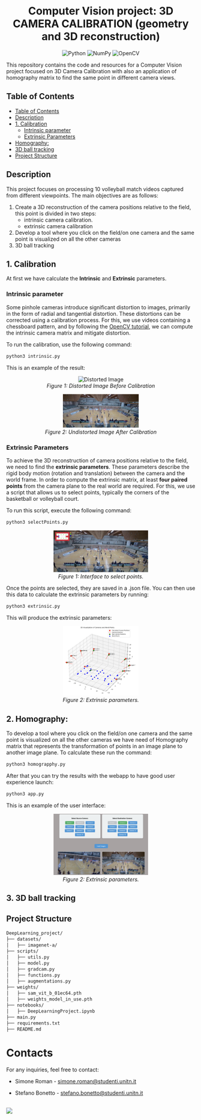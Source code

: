 <div align="center">
  <h1 style="border-bottom: none;">Computer Vision project: 3D CAMERA CALIBRATION (geometry and 3D reconstruction)</h1>
  <img src="https://img.shields.io/badge/python-3670A0?style=flat&logo=python&logoColor=ffdd54" alt="Python"/>
  <img src="https://img.shields.io/badge/Numpy-013243?style=flat&logo=numpy&logoColor=white" alt="NumPy"/>
  <img src="https://img.shields.io/badge/OpenCV-5C3EE8?style=flat&logo=opencv&logoColor=white" alt="OpenCV"/>
</div>


This repository contains the code and resources for a Computer Vision project focused on 3D Camera Calibration with also an application of homography matrix to find the same point in different camera views.

## Table of Contents

- [Table of Contents](#table-of-contents)
- [Description](#description)
- [1. Calibration](#1-calibration)
  - [Intrinsic parameter](#intrinsic-parameter)
  - [Extrinsic Parameters](#extrinsic-parameters)
- [Homography:](#homography)
- [3D ball tracking](#3d-ball-tracking)
- [Project Structure](#project-structure)

## Description

This project focuses on processing 10 volleyball match videos captured from different viewpoints. The main objectives are as follows:
 1. Create a 3D reconstruction of the camera positions relative to the field, this point is divided in two steps:
    - intrinsic camera calibration. 
    - extrinsic camera calibration
 2. Develop a tool where you click on the field/on one camera and the same point is visualized on all the other cameras
 3. 3D ball tracking

## 1. Calibration

At first we have calculate the **Intrinsic** and **Extrinsic** parameters.

### Intrinsic parameter

Some pinhole cameras introduce significant distortion to images, primarily in the form of radial and tangential distortion. These distortions can be corrected using a calibration process. For this, we use videos containing a chessboard pattern, and by following the [OpenCV tutorial](https://docs.opencv.org/4.x/dc/dbb/tutorial_py_calibration.html), we can compute the intrinsic camera matrix and mitigate distortion.

To run the calibration, use the following command:

```bash
python3 intrinsic.py
```

This is an example of the result:

<p align="center"> 
  <img src="data/images/distorted/cam_2.png" alt="Distorted Image" width="40%"/> <br> <i>Figure 1: Distorted Image Before Calibration</i> 
</p> 
<p align="center"> 
  <img src="data/images/undistorted/cam_2.png" alt="Undistorted Image" width="40%"/> <br> <i>Figure 2: Undistorted Image After Calibration</i> 
</p> 


### Extrinsic Parameters

To achieve the 3D reconstruction of camera positions relative to the field, we need to find the **extrinsic parameters**. These parameters describe the rigid body motion (rotation and translation) between the camera and the world frame. In order to compute the extrinsic matrix, at least **four paired points** from the camera plane to the real world are required. For this, we use a script that allows us to select points, typically the corners of the basketball or volleyball court.

To run this script, execute the following command:

```bash
python3 selectPoints.py
```
<p align="center"> <img src="data/images/exampleSelectPoints.png" alt="Distorted Image" width="50%"/> <br> <i>Figure 1: Interface to select points.</i> </p>
Once the points are selected, they are saved in a .json file. You can then use this data to calculate the extrinsic parameters by running:

```bash
python3 extrinsic.py
```

This will produce the extrinsic parameters:

<p align="center"> 
  <img src="data/images/exampleExtrinsic.png" alt="Extrinsic Parameters" width="40%"/> <br> <i>Figure 2: Extrinsic parameters.</i> 
</p> 


## 2. Homography:

To develop a tool where you click on the field/on one camera and the same point is visualized on all the other cameras we have need of Homography matrix that represents the transformation of points in an image plane to another image plane. To calculate these run the command:

```bash
python3 homograpphy.py
```

After that you can try the results with the webapp to have good user experience launch:

```bash
python3 app.py
```

This is an example of the user interface:
<p align="center"> 
  <img src="data/images/exampleUserInterface.png" alt="Extrinsic Parameters" width="50%"/> <br> <i>Figure 2: Extrinsic parameters.</i> 
</p> 

## 3. 3D ball tracking

## Project Structure

```
DeepLearning_project/
├── datasets/
│   ├── imagenet-a/
├── scripts/
│   ├── utils.py
│   ├── model.py
│   ├── gradcam.py
│   ├── functions.py
│   ├── augmentations.py
├── weights/
│   ├── sam_vit_b_01ec64.pth
│   ├── weights_model_in_use.pth
├── notebooks/
│   ├── DeepLearningProject.ipynb
├── main.py
├── requirements.txt
├── README.md
```

# Contacts
For any inquiries, feel free to contact:

- Simone Roman - [simone.roman@studenti.unitn.it](mailto:simone.roman@studenti.unitn.it)

- Stefano Bonetto - [stefano.bonetto@studenti.unitn.it](mailto:stefano.bonetto@studenti.unitn.it)

<br>

<div>
    <a href="https://www.unitn.it/">
        <img src="https://ing-gest.disi.unitn.it/wp-content/uploads/2022/11/marchio_disi_bianco_vert_eng-1024x295.png" width="400px">
    </a>
</div>
